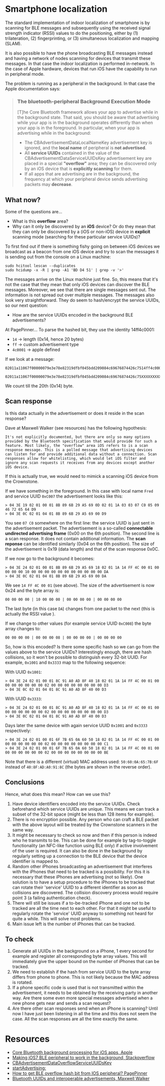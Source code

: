 # Smartphone localization

The standard implementation of indoor localization of smartphone is by scanning for BLE messages and subsequently using the received signal strength indicator (RSSI) values to do the positioning, either by (1) trilateration, (2) fingerprinting, or (3) simultaneous localization and mapping (SLAM).

It is also possible to have the phone broadcasting BLE messages instead and having a network of nodes scanning for devices that transmit these messages. In that case the indoor localization is performed in-network. In the case of Apple hardware, devices that run iOS have the capability to run in peripheral mode.

The problem is running as a peripheral in the background. In that case the Apple documentation says:

> ### The bluetooth-peripheral Background Execution Mode
>
>[T]he Core Bluetooth framework allows your app to advertise while in the background state. That said, you should be aware that advertising while your app is in the background operates differently than when your app is in the foreground. In particular, when your app is advertising while in the background:
> 
>* The CBAdvertisementDataLocalNameKey advertisement key is ignored, and the **local name** of peripheral is **not advertised**.
>* All **service UUIDs** contained in the value of the CBAdvertisementDataServiceUUIDsKey advertisement key are placed in a special **"overflow"** area; they can be discovered only by an iOS device that is **explicitly scanning** for them.
>* If all apps that are advertising are in the background, the frequency at which your peripheral device sends advertising packets may **decrease**.

## What now?

Some of the questions are... 

* What is this **overflow** area? 
* Why can it only be discovered by an **iOS** device? Or do they mean that they can only be discovered by a (iOS or non-iOS) device in **explicit** scanning mode (searching for these particular service UUIDs)?

To first find out if there is something fishy going on between iOS devices we broadcast as a beacon from one iOS device and try to scan the messages it is sending out from the console on a Linux machine:

    sudo hcitool lescan --duplicates
    sudo hcidump -x -R | grep -A1 'BD D4 51' | grep -v '>'

The messages arrive on the Linux machine just fine. So, this means that it's not the case that they mean that only iOS devices can discover the BLE messages. Moreover, we see that there are single messages sent out. The information is not spread out over multiple messages. The messages also look very straightforward. They do seem to hash/encrypt the service UUIDs, so our next question:

* How are the service UUIDs encoded in the background BLE advertisements?

At PagePinner... To parse the hashed bit, they use the identity 14ff4c0001:

* `14`     -> length (0x14, hence 20 bytes)
* `ff`     -> custom advertisement type
* `4c0001` -> apple defined

If we look at a message:

    02011a11067f00000079e3e78e82319dfbf045bdd209084c69676874426c7514ff4c00010000000000000000000000000000000200000000000000000000

    02011a11067f00000079e3e78e82319dfbf045bdd209084c69676874426c75XXXXXXXXXX0102030405060708090a0b0c0d0e0f1011121314000000000000

We count till the 20th (0x14) byte.

## Scan response

Is this data actually in the advertisement or does it reside in the scan response? 

Dave at Maxwell Walker (see resources) has the following hypothesis:

    It's not explicitly documented, but there are only so many options provided by the Bluetooth specification that would provide for such a feature. Most likely, the "overflow" area iOS refers to is a scan response message. This is a polled message that advertising devices can listen for and provide additional data without a connection. Scan responses allow for whitelisting, which would let iOS filter and ignore any scan requests it receives from any devices except another iOS device.

If this is actually true, we would need to mimick a scanning iOS device from the Crownstone. 

If we have something in the foreground. In this case with local name `Fred` and service UUID `0xC007` the advertisement looks like this:

    > 04 3E 19 02 01 00 01 8B 89 6B 29 A5 69 0D 02 01 1A 03 03 07 C0 05 09 46 72 65 64 D9 
    > 04 3E 0C 02 01 04 01 8B 89 6B 29 A5 69 00 D9 

You see `07 C0` somewhere on the first line: the service UUID is just sent in the advertisement packet. 
The advertisement is a so-called **connectable undirected advertising frame** (0x00 on the 6th position).
The second line is a scan response. It does not contain additional information.
The **scan reponse** can be identified similarly (0x04 on the 6th position). 
The size of the advertisement is 0x19 (data length) and that of the scan response 0x0C.

If we now go to the background it becomes:

    > 04 3E 24 02 01 00 01 8B 89 6B 29 A5 69 18 02 01 1A 14 FF 4C 00 01 00 00 00 00 10 00 00 00 00 00 00 00 00 00 00 00 DA 
    > 04 3E 0C 02 01 04 01 8B 89 6B 29 A5 69 00 DA 

We see `14 FF 4C 00 01` (see above). The size of the advertisement is now 0x24 and the byte array is:

    00 00 00 00 | 10 00 00 00 | 00 00 00 00 | 00 00 00 00

The last byte (in this case `DA`) changes from one packet to the next (this is actually the RSSI value
).

If we change to other values (for example service UUID `0xC008`) the byte array changes to:

    00 00 00 00 | 00 00 00 08 | 00 00 00 00 | 00 00 00 00

So, how is this encoded? Is there some specific hash so we can go from the values above to the service UUIDs? 
Interestingly enough, there are hash collisions, so it won't be possible to distinguish every 32-bit UUID. For 
example, `0x1001` and `0x3333` map to the following sequence:

With UUID `0x1001`:

    > 04 3E 24 02 01 00 01 8C 91 A0 AD 8F 40 18 02 01 1A 14 FF 4C 00 01 00 00 00 00 00 00 00 02 00 00 00 00 00 00 00 00 D3 
    > 04 3E 0C 02 01 04 01 8C 91 A0 AD 8F 40 00 D3 

With UUID `0x3333`:

    > 04 3E 24 02 01 00 01 8C 91 A0 AD 8F 40 18 02 01 1A 14 FF 4C 00 01 00 00 00 00 00 00 00 02 00 00 00 00 00 00 00 00 D3 
    > 04 3E 0C 02 01 04 01 8C 91 A0 AD 8F 40 00 D3 

Days later the same device with again service UUID `0x1001` and `0x3333` respectively:

    > 04 3E 24 02 01 00 01 6F 7B 65 0A 60 50 18 02 01 1A 14 FF 4C 00 01 00 00 00 00 00 00 00 02 00 00 00 00 00 00 00 00 C1 
    > 04 3E 24 02 01 00 01 6F 7B 65 0A 60 50 18 02 01 1A 14 FF 4C 00 01 00 00 00 00 00 00 00 02 00 00 00 00 00 00 00 00 BE 

Note that there is a different (virtual) MAC address used: `50:60:0A:65:7B:6F` instead of `40:8F:AD:A0:91:8C` (the bytes
are shown in the reverse order).

## Conclusions

Hence, what does this mean? How can we use this?

1. Have device identifiers encoded into the service UUIDs. Check beforehand which service UUIDs are unique. This means
we can track a subset of the 32-bit space (might be less than 128 items for example). 
2. There is no encryption possible. Any person who can craft a BLE packet with the above layout will be treated by
the Crownstone scanners in the same way.
3. It might be necessary to check so now and then if this person is indeed who he transmits to be. This can be done
for example by tag-to-toggle functionality (an NFC-like function using BLE only) if active involvement of the user
is required. It can also be done in the background by regularly setting up a connection to the BLE device that the 
device identifier is mapped to. 
4. Random other iPhones broadcasting an advertisement that interferes with the iPhones that need to be tracked is a
possibility. For this it is necessary that these iPhones are advertising (not so likely). One solution is to have a
setup procedure to the iPhones to be tracked that can rotate their 'service' UUID to a different identifier as soon
as collisions are discovered. The collision discovery process would require point 3 (a failing authentication check).
5. There will still be issues if a to-be-tracked iPhone and one not to be tracked are all the time next to each other.
For that it might be useful to regularly rotate the 'service' UUID anyway to something not heard for quite a while. 
This will solve most problems.
6. Main issue left is the number of iPhones that can be tracked.

## To check

1. Generate all UUIDs in the background on a iPhone, 1 every second for example and register all corresponding byte 
array values. This will immediately give the upper bound on the number of iPhones that can be tracked.
2. We need to establish if the hash from service UUID to the byte array differs from phone to phone. This is not likely
because the MAC address is rotated. 
3. If a phone specific code is used that is not transmitted within the advertisement, it needs to be obtained by the 
receiving party in another way. Are there some even more special messages advertised when a new phone gets near and 
sends a scan request?
4. Are there other scan responses send when an iPhone is scanning? Until now I have just been listening in all the 
time and this does not seem the case. All the scan responses are all the time exactly the same.


# Resources

* [Core Bluetooth background processing for iOS apps, Apple](https://developer.apple.com/library/content/documentation/NetworkingInternetWeb/Conceptual/CoreBluetooth_concepts/CoreBluetoothBackgroundProcessingForIOSApps/PerformingTasksWhileYourAppIsInTheBackground.html)
* [Making iOS7 BLE peripheral to work in the background, Stackoverflow](https://stackoverflow.com/questions/20915249/making-ios7-ble-peripheral-to-work-in-background)
* [CBAdvertisementDataOverflowServiceUUIDsKey](https://developer.apple.com/documentation/corebluetooth/cbadvertisementdataoverflowserviceuuidskey?language=objc)
* [startAdvertising:](https://developer.apple.com/documentation/corebluetooth/cbperipheralmanager/1393252-startadvertising?language=objc)
* [How to get BLE overflow hash bit from IOS peripheral? PagePinner](http://www.pagepinner.com/2014/04/how-to-get-ble-overflow-hash-bit-from.html)
* [Bluetooth UUIDs and interoperable advertisements, Maxwell Walker](http://www.maxwellwalker.com/s/post/1786/2016/01/04/bluetooth-uuids-and-interoperable-advertisements.html)
